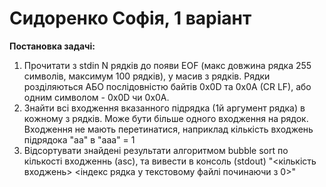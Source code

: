 # Сидоренко Софія, 1 варіант
<b>Постановка задачі:</b>
<ol>

  <li>Прочитати з stdin N рядків до появи EOF (макс довжина рядка 255 символів, максимум 100 рядків), у масив з рядків. Рядки розділяються АБО послідовністю байтів 0x0D та 0x0A (CR LF), або одним символом - 0x0D чи 0x0A.</li>
  <li>Знайти всі входження вказанного підрядка (1й аргумент рядка) в кожному з рядків. Може бути більше одного входження на рядок.
Входження не мають перетинатися, наприклад кількість входжень підрядока "aa" в "aaa" = 1</li>
<li>Відсортувати знайдені результати алгоритмом bubble sort по кількості входженнь (asc), та вивести в консоль (stdout) 
"<кількість входжень> <індекс рядка у текстовому файлі починаючи з 0>"</li>
  
</ol>
